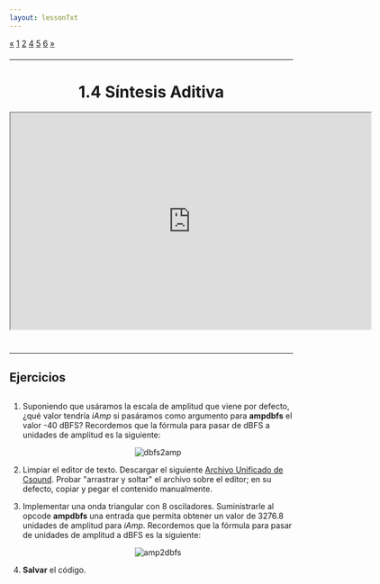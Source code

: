 ```yaml
---
layout: lessonTxt
---
```


<div class="paginationDiv">
<div class="pagination">
  <a href="#">&laquo;</a>
  <a onclick="loadOnClick('{{site.baseurl}}/lessons/sintesis_aditiva/chapter1/1.1.4/a/', '1.1.4-a.html','', false)" href="javascript:void(0);">1</a>
  <a onclick="loadOnClick('{{site.baseurl}}/lessons/sintesis_aditiva/chapter1/1.1.4/b/', '1.1.4-b.html','1.1.4-b.csd', false)" href="javascript:void(0);">2</a>
  <a class="active" href="#">4</a>
  <a onclick="loadOnClick('{{site.baseurl}}/lessons/sintesis_aditiva/chapter1/1.1.4/e/', '1.1.4-e.html','1.1.4-e.csd', false)" href="javascript:void(0);">5</a>
  <a onclick="loadOnClick('{{site.baseurl}}/lessons/sintesis_aditiva/chapter1/1.1.4/f/', '1.1.4-f.html','1.1.4-f.csd', false)" href="javascript:void(0);">6</a>
  <a onclick="loadOnClick('{{site.baseurl}}/lessons/sintesis_aditiva/chapter1/1.1.4/e/', '1.1.4-e.html','1.1.4-e.csd', false)" href="javascript:void(0);">&raquo;</a>
</div>
</div>
<br style="display: block; content: ''; margin-top: 20px;">
<hr>
<br style="display: block; content: ''; margin-top: 40px;">

# <center>1.4 Síntesis Aditiva</center>
<div class="video-container">
<iframe src="https://docs.google.com/file/d/1rM1bJef1E_anvtAC2RwB9BfYibep4t_o/preview" width="640" height="385" allowfullscreen="true"></iframe>
</div>


<br style="display: block; content: ''; margin-top: 40px;">
<hr>
<br style="display: block; content: ''; margin-top: 20px;">


## Ejercicios

<br style="display: block; content: ''; margin-top: 30px;">

1. Suponiendo que usáramos la escala de amplitud que viene por defecto, ¿qué valor tendría <i>iAmp</i> si pasáramos como argumento para <b>ampdbfs</b> el valor -40 dBFS? Recordemos que la fórmula para pasar de dBFS a unidades de amplitud es la siguiente:<br><center><img src="{{site.baseurl}}/lessons/sintesis_aditiva/chapter1/1.1.4/d/dbfsamp.svg" alt="dbfs2amp"></center>

2. Limpiar el editor de texto. Descargar el siguiente <a href="{{site.baseurl}}/lessons/sintesis_aditiva/chapter1/1.1.4/d/Ejercicio_7.csd">Archivo Unificado de Csound</a>. Probar "arrastrar y soltar" el archivo sobre el editor; en su defecto, copiar y pegar el contenido manualmente.

3. Implementar una onda triangular con 8 osciladores. Suministrarle al opcode <b>ampdbfs</b> una entrada que permita obtener un valor de 3276.8 unidades de amplitud para <i>iAmp</i>. Recordemos que la fórmula para pasar de unidades de amplitud a dBFS es la siguiente: <br><center><img src="{{site.baseurl}}/lessons/sintesis_aditiva/chapter1/1.1.4/d/ampdbfs.svg" alt="amp2dbfs"></center>

4. <b>Salvar</b> el código.
<br>
